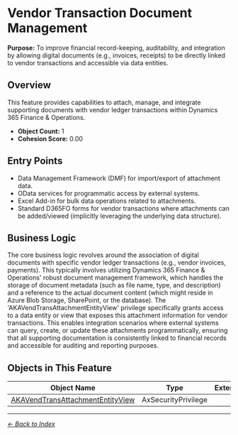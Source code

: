 # Vendor Transaction Document Management

**Purpose:** To improve financial record-keeping, auditability, and integration by allowing digital documents (e.g., invoices, receipts) to be directly linked to vendor transactions and accessible via data entities.

## Overview

This feature provides capabilities to attach, manage, and integrate supporting documents with vendor ledger transactions within Dynamics 365 Finance & Operations.

- **Object Count:** 1
- **Cohesion Score:** 0.00

## Entry Points

- Data Management Framework (DMF) for import/export of attachment data.
- OData services for programmatic access by external systems.
- Excel Add-in for bulk data operations related to attachments.
- Standard D365FO forms for vendor transactions where attachments can be added/viewed (implicitly leveraging the underlying data structure).

## Business Logic

The core business logic revolves around the association of digital documents with specific vendor ledger transactions (e.g., vendor invoices, payments). This typically involves utilizing Dynamics 365 Finance & Operations' robust document management framework, which handles the storage of document metadata (such as file name, type, and description) and a reference to the actual document content (which might reside in Azure Blob Storage, SharePoint, or the database). The 'AKAVendTransAttachmentEntityView' privilege specifically grants access to a data entity or view that exposes this attachment information for vendor transactions. This enables integration scenarios where external systems can query, create, or update these attachments programmatically, ensuring that all supporting documentation is consistently linked to financial records and accessible for auditing and reporting purposes.

## Objects in This Feature

| Object Name | Type | Extension | Description |
|-------------|------|-----------|-------------|
| [AKAVendTransAttachmentEntityView](Objects/AKAVendTransAttachmentEntityView.md) | AxSecurityPrivilege |  |  |

---

*[← Back to Index](../../index.md)*

